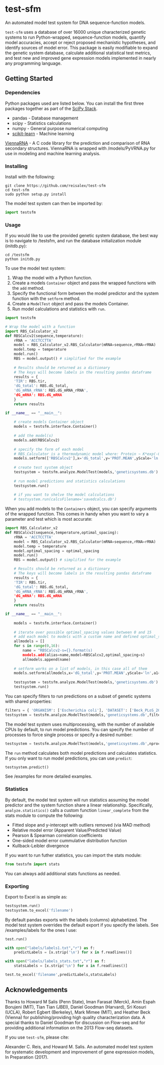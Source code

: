 # test-sfm
An automated model test system for DNA sequence-function models.

`test-sfm` uses a database of over 16000 unique characterized genetic systems to run Python-wrapped, sequence-function models, quantify model accuracies, accept or reject proposed mechanistic hypotheses, and identify sources of model error. This package is easily modifiable to expand the genetic system database, calculate additional statistical test metrics, and test new and improved gene expression models implemented in nearly any programming language.

## Getting Started

### Dependencies
Python packages used are listed below. You can install the first three packages together as part of the [SciPy Stack](https://www.scipy.org/install.html).
* pandas - Database management
* scipy - Statistics calculations 
* numpy - General purpose numerical computing
* [scikit-learn](http://scikit-learn.org/stable/install.html) - Machine learning

[ViennaRNA](https://www.tbi.univie.ac.at/RNA/) - A C code library for the prediction and comparison of RNA secondary structures. ViennaRNA is wrapped with /models/PyVRNA.py for use in modeling and machine learning analysis.

### Installing
Install with the following:
```
git clone https://github.com/reisalex/test-sfm
cd test-sfm
sudo python setup.py install
```
The model test system can then be imported by:
```python
import testsfm
```

### Usage
If you would like to use the provided genetic system database, the best way is to navigate to /testsfm, and run the database initialization module (initdb.py):
```
cd /testsfm
python initdb.py
```

To use the model test system:
1. Wrap the model with a Python function.
2. Create a models `Container` object and pass the wrapped functions with the `add` method.
3. Specify the functional form between the model predictor and the system function with the `setform` method.
4. Create a `ModelTest` object and pass the models Container.
5. Run model calculations and statistics with `run`.

```python
import testsfm

# Wrap the model with a function
import RBS_Calculator_v2
def RBSCalcv2(sequence,temperature):
    rRNA = 'ACCTCCTTA'
    model = RBS_Calculator_v2.RBS_Calculator(mRNA=sequence,rRNA=rRNA)
    model.temp = temperature
    model.run()
    RBS = model.output() # simplified for the example
    
    # Results should be returned as a dictionary
    # The keys will become labels in the resulting pandas dataframe
    results = {
    'TIR': RBS.tir,
    'dG_total': RBS.dG_total,
    'dG_mRNA_rRNA': RBS.dG_mRNA_rRNA',  
    'dG_mRNA': RBS.dG_mRNA
    }
    return results

if __name__ == "__main__":
    
    # create models Container object
    models = testsfm.interface.Container()
    
    # add the model(s)
    models.add(RBSCalcv2)
    
    # specify the form of each model
    # RBS_Calculator is a thermodynamic model where: Protein ~ K*exp(-0.45*dG_total)
    models.setform(['RBSCalcv2'],x='dG_total',y='PROT.MEAN',yScale='ln',a1=-0.45)
    
    # create test system object
    testsystem = testsfm.analyze.ModelTest(models,'geneticsystems.db')
    
    # run model predictions and statistics calculations 
    testsystem.run()
    
    # if you want to shelve the model calculations
    # testsystem.run(calcsFilename='savedcalcs.db')
```

When you add models to the `Containers` object, you can specify arguments of the wrapped function. This comes in handy when you want to vary a parameter and test which is most accurate:
```python
import RBS_Calculator_v2
def RBSCalcv2(sequence,temperature,optimal_spacing):
    rRNA = 'ACCTCCTTA'
    model = RBS_Calculator_v2.RBS_Calculator(mRNA=sequence,rRNA=rRNA)
    model.temp = temperature
	model.optimal_spacing = optimal_spacing
    model.run()
    RBS = model.output() # simplified for the example

    # Results should be returned as a dictionary
    # The keys will become labels in the resulting pandas dataframe
    results = {
    'TIR': RBS.tir,
    'dG_total': RBS.dG_total,
    'dG_mRNA_rRNA': RBS.dG_mRNA_rRNA',
    'dG_mRNA': RBS.dG_mRNA
    }
    return results

if __name__ == "__main__":
	
    models = testsfm.interface.Container()
	
	# iterate over possible optimal_spacing values between 0 and 15
	# add each model to models with a custom name and defined optimal_spacing of value s
	allmodels = []
	for s in range(0,16):
		name = "RBSCalcv2-s={}.format(s)
    	models.add(alias=name,model=RBSCalcv2,optimal_spacing=s)
		allmodels.append(name)
	
	# setform works on a list of models, in this case all of them
    models.setform(allmodels,x='dG_total',y='PROT.MEAN',yScale='ln',a1=-0.45)
	
	testsystem = testsfm.analyze.ModelTest(models,'geneticsystems.db')
    testsystem.run()
```

You can specify filters to run predictions on a subset of genetic systems with shared properties:
```python
filters = { 'ORGANISM': ['Escherichia coli'], 'DATASET': ['Beck_PLoS_2016','Salis_NBT_2009','Tian_NAR_2015']}
testsystem = testsfm.analyze.ModelTest(models,'geneticsystems.db',filters)
```

The model test system uses multiprocessing, with the number of available CPUs by default, to run model predictions. You can specify the number of processes to force single process or specify a desired number:
```python
testsystem = testsfm.analyze.ModelTest(models,'geneticsystems.db',nprocesses=1)
```

The `run` method calculates both model predictions and calculates statistics. If you only want to run model predictions, you can use `predict`:
```python
testsystem.predict()
```

See /examples for more detailed examples.

### Statistics
By default, the model test system will run statistics assuming the model predictor and the system function share a linear relationship. Specifically, `analyze.statistics()` calls a custom function `linear_complete` from the stats module to compute the following:
* Fitted slope and y-intercept with outliers removed (via MAD method)
* Relative model error (Apparent Value/Predicted Value)
* Pearson & Spearman correlation coefficients
* One-sided model error cummulative distribution function
* Kullback-Leibler divergence

If you want to run futher statistics, you can import the stats module:
```python
from testsfm import stats
```
You can always add additional stats functions as needed.

### Exporting
Export to Excel is as simple as:
```python
testsystem.run()
testsystem.to_excel('filename')
```
By default pandas exports with the labels (columns) alphabetized. The model test system overrides the default export if you specify the labels. See /examples/labels for the ones I use:
```python
test.run()

with open("labels/labels1.txt","r") as f:
    predictLabels = [x.strip('\n') for x in f.readlines()]

with open("labels/labels_stats.txt","r") as f:
    statsLabels = [x.strip('\n') for x in f.readlines()]

test.to_excel('filename',predictLabels,statsLabels) 
```

## Acknowledgements

Thanks to Howard M Salis (Penn State), Iman Farasat (Merck), Amin Espah Borujeni (MIT), Tian Tian (JBEI), Daniel Goodman (Harvard), Sri Kosuri (UCLA), Robert Egbert (Berkeley), Mark Mimee (MIT), and Heather Beck (Vienna) for publishing/providing high quality characterization data. A special thanks to Daniel Goodman for discussion on Flow-seq and for providing additional information on the 2013 Flow-seq datasets.

If you use `test-sfm`, please cite:

Alexander C. Reis, and Howard M. Salis. An automated model test system for systematic development and improvement of gene expression models, In Preparation (2017).
